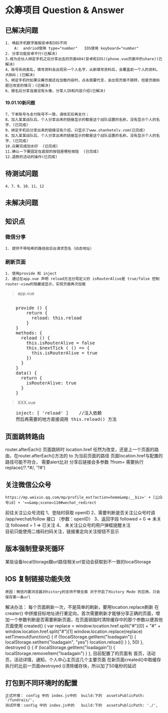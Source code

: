 # 众筹项目  Question & Answer
## 已解决问题
	1. 唤起手机数字面板安卓和IOS不同
		A:  andriod使用 type="number"   IOS使用 keyboard="number"
    2. 分享功能安卓不行(已解决)
    3.成为合伙人绑定手机之后分享出去的页面404(安卓和IOS)(phone.vue页面中的share)(已解决)
    4、账号系统紊乱，填写资料会出现另一个人名字，从新填写资料后，会覆盖前一个人的资料。大BUG；(已解决)
    5、绑定手机时如果众筹页面还在加载内容时，点击我要代言，会出现页面不跳转，但是页面标题已改变的情况；(已解决)
    6、报名后分享连接没有头像，分享人ID和内容介绍(已解决)
#### 19.01.10新问题  
    7、下单账号与支付账号不一致，请核实后再支付；
    8、加入某某战队后，个人分享出来的链接显示的都是这个战队设置的名称，没有显示个人的名字、(已完成)
    9、绑定手机后分享出来的链接没有介绍，只显示了www.shanhetelv.com(已完成)
    8、加入某某战队后，个人分享出来的链接显示的都是这个战队设置的名称，没有显示个人的名字、(已完成)
    10.众筹完成加水印  (已完成)
    11.确认一下要固定在底部的按钮是哪些按钮  (已完成)
    12.退款的活动的操作(已完成)
## 待测试问题
    4、7、9、10、11、12
## 未解决问题
## 知识点
### 微信分享
    1. 提供不带哈希的路径给后台请求签名（动态地址）
### 刷新页面
    1. 使用provide 和 inject
    2. 通过在app.vue 声明 reload方法分局定义的 isRouterAlive是 true/false 控制 router-view的隐藏或显示，实现页面再次加载
> app.vue
<pre>
    <router-view v-if="isRouterAlive"></router-view> 
    provide () {
        return {
          reload: this.reload
        }
    }
    methods: {
      reload () {
        this.isRouterAlive = false
        this.$nextTick ( () => {
          this.isRouterAlive = true
        })
      }
    }
    data() {
      return {
        isRouterAlive: true
      }
    }
</pre>
> XXX.vue
<pre>
    inject: [ 'reload' ]    //注入依赖
    然后再需要的地方直接调用 this.reload() 方法
</pre>
## 页面跳转路由
  router.afterEach()  页面跳转时 location.href 任然为改变，还是上一个页面的路由，在router.afterEach()方法的 to 为当前页面的路径
  页面location.href与配置的路径可能不符合， 需要alert比对
  分享后链接会多参数 ?from= 需要执行 replace(/\?.*#/, '?#')
## 关注微信公众号
    https://mp.weixin.qq.com/mp/profile_ext?action=home&amp;__biz=' + [公众号id] + '==&amp;scene=110#wechat_redirect

  前往关注公众号流程
   1、登陆时获取 openID
   2、需要判断是否关注公众号时调 /app/wechat/follow 接口  （参数：openID）
   3、返回字段  followed = 0 => 未关注  followed = 1 =>  已关注
   4、 未关注公众号的用户弹框提醒关注    
      目前只能使用二维码扫码关注，链接重定向关注按钮不显示

## 版本强制登录死循环

  某些设备localStorage跟url路径相关url变动会获取到不一致的localStorage

## IOS 复制链接功能失效  
    原因：微信内置浏览器对history的支持不够全面 对于开启了History Mode 的应用，只会保存第一条url
  
   解决办法： 每个页面刷新一次，不是简单的刷新，要用location.replace刷新
    在creater() 中拼接目标地址进行重定向，首次需要刷新才能够分享正确的页面，增加一个参数判断是否需要刷新页面，在页面销毁时清除缓存中的那个参数以便其他页面使用
    created() {
        var replace = window.location.href.split("#")[0] + "#" + window.location.href.split("#")[1]
        window.location.replace(replace)
        setTimeout(function() {
          if (!localStorage.getItem("loadagain")) {
             localStorage.setItem("loadagain", "yes")
             location.reload()
          }
        }, 50)
    },
    destroyed () {
        if (localStorage.getItem("loadagain")) {
            localStorage.removeItem("loadagain")
        }
    },
    目前配置了的页面有 首页，活动页，活动详情，通知，个人中心主页这几个主要页面
    在新页面created()中取缓存执行的比前一页面destroyed ()清除缓存快，所以加了50毫秒的延迟

## 打包到不同环境时的配置
    正式环境： config 中的 index.js中的  build:下的  assetsPublicPath: '/fundrais/',
    测试环境：config 中的 index.js中的   build:下的  assetsPublicPath: './',
